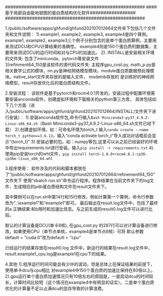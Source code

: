 ####################################################
####基于局部自由能地貌图的蛋白质结构优化软件#################
####################################################

1./public/software/apps/ghfund/ghfund202107012664文件夹下包括几个文件夹和文件说明：
1).example1, example2, example3, example4是四个算例。example1, example2, example3三个例子分别包含的是单个蛋白质算例，主要用来测试DCU和CPU计算结果的准确性。
 example4则是150个蛋白质的数据集，主要用来测试DCU的运行时间和对与CPU的加速比。
2). INSTALL是安装相关环境的文件夹:
	包含了miniconda、pytorch等安装文件   
3)refinment64_150是该软件的源代码文件夹:
	主程序gpu_cost.py, math_p.py是相关数学公式的模块，nn.py是神经网络模型模块，module蛋白质数据预处理模块。native_start文件夹存放的是输入文件，	modelnb存放的
    是训练好的神经网络模型，result存放优化后的蛋白质结构文件。
    

2.安装流程：
	该软件是基于pytorch和rocm4.0.1开发的，安装过程中配置环境需要安装anconda软件，创建虚拟环境和下载相关的python第三方库，
	具体包括如下几个方面（进入/public/software/apps/ghfund/ghfund202107012664/INSTALL/文件夹下进行安装）：
1).安装anconda软件包,命令行输入`Bash Miniconda3-py37_4.9.2-Linux-x86_64.sh`（Bash Miniconda3-py37_4.9.2-Linux-x86_64.sh文件已经下载）
2).创建虚拟环境，如：可命名环境为torch_t  输入`conda create --name torch_t python==3.6.13`，输入“conda activate torch_t”导入成功对话框前会显示“(torch_t)”
3).安装必要的包。如：numpy等包,这里可以从之前已经装好的环境中导出requirements.txt进行安装。输入`pip install -r requirements.txt`
4).使用pip安装torch的whl文件，` pip install torch-1.8.0+rocm4.0.1-cp36-cp36m-linux_x86_64.whl `

3.程序使用：
软件涉及的代码和脚本都放在了“/public/software/apps/ghfund/ghfund202107012664/refinement64_150”文件夹下
使用“sbatch run.sh”命令运行程序。程序结果在当前文件夹下的log文件，生成相应的pdb蛋白质结构文件在result文件夹下。

其中算例可以在run.sh中第14行和15行修改，例如计算第一个算例，命令行参数改为“..\example1”和“example1”即可。
最后输出在result.log文件中，包括了最终的a.正确结果:和b用时和加速比信息。与之前生成的result0.log文件可以进行比较。

默认的计算设备是DCU(单卡8核), 在gpu_cost.py 的287行可以对计算设备进行修改，如果使用CPU（单节点单核，example4是单节点8核）可将 默认参数 default = "cuda:0"改为default = "cpu"

已经运行的结果存放在result0.log 文件中，新运行的结果在result.log文件中，result.example1_cpu.log是example1在cpu下的结果。

4.其他
1).程序运行时间可能会有少许的波动，但是总体上在保证结果的前提下，使用单卡dcu与cpu相比 对example4中150个蛋白质的加速比保持在80倍以上。
2).gpu运行单个蛋白质加速情况只有10倍左右的原因是，一是启动dcu的时间较长，计算时间比较短（这个情况在example4中有明显的证实）。二是单个蛋白质优化的计算量不足以占满dcu的显存导致的计算浪费。
